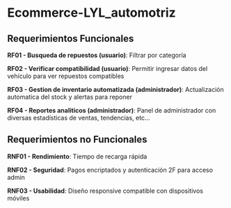 # Ecommerce-LYL_automotriz

## Requerimientos Funcionales

**RF01 - Busqueda de repuestos (usuario)**: Filtrar por categoría

**RF02 - Verificar compatibilidad (usuario)**: Permitir ingresar datos del vehículo para ver repuestos compatibles

**RF03 - Gestion de inventario automatizada (administrador)**: Actualización automatica del stock y alertas para reponer

**RF04 - Reportes analiticos (administrador)**: Panel de administrador con diversas estadísticas de ventas, tendencias, etc...

## Requerimientos no Funcionales

**RNF01 - Rendimiento**: Tiempo de recarga rápida

**RNF02 - Seguridad**: Pagos encriptados y autenticación 2F para acceso admin

**RNF03 - Usabilidad**: Diseño responsive compatible con dispositivos móviles
